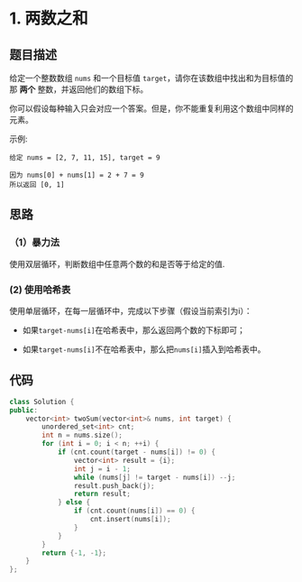 # 1. 两数之和

## 题目描述

给定一个整数数组 ```nums``` 和一个目标值 ```target```，请你在该数组中找出和为目标值的那 **两个** 整数，并返回他们的数组下标。

你可以假设每种输入只会对应一个答案。但是，你不能重复利用这个数组中同样的元素。

示例:
```
给定 nums = [2, 7, 11, 15], target = 9

因为 nums[0] + nums[1] = 2 + 7 = 9
所以返回 [0, 1]
```

## 思路

### （1）暴力法

使用双层循环，判断数组中任意两个数的和是否等于给定的值.

### (2) 使用哈希表

使用单层循环，在每一层循环中，完成以下步骤（假设当前索引为i）：

* 如果```target-nums[i]```在哈希表中，那么返回两个数的下标即可；

* 如果```target-nums[i]```不在哈希表中，那么把```nums[i]```插入到哈希表中。

## 代码

```C++
class Solution {
public:
    vector<int> twoSum(vector<int>& nums, int target) {
        unordered_set<int> cnt;
        int n = nums.size();
        for (int i = 0; i < n; ++i) {
            if (cnt.count(target - nums[i]) != 0) {
                vector<int> result = {i};
                int j = i - 1;
                while (nums[j] != target - nums[i]) --j;
                result.push_back(j);
                return result;
            } else {
                if (cnt.count(nums[i]) == 0) {
                    cnt.insert(nums[i]);
                }
            }
        }
        return {-1, -1};
    }
};
```

